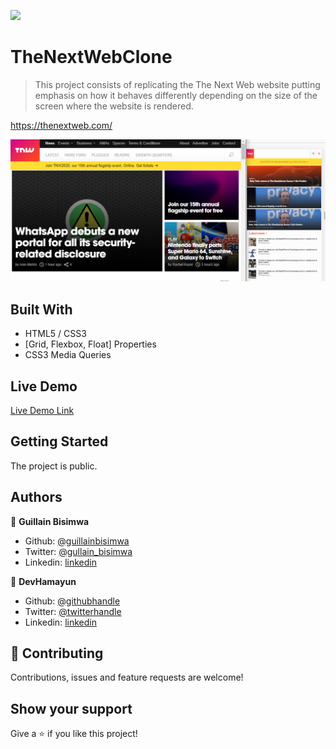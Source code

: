 ![](https://img.shields.io/badge/Microverse-blueviolet)

# TheNextWebClone

> This project consists of replicating the The Next Web website putting emphasis on how it behaves differently depending on the size of the screen where the website is rendered.

https://thenextweb.com/

![Alt text](https://github.com/guillainbisimwa/TheNextWebClone/blob/master/images/screenshot.PNG?raw=true "Screenshot")

## Built With

- HTML5 / CSS3
- [Grid, Flexbox, Float] Properties
- CSS3 Media Queries

## Live Demo

[Live Demo Link](https://rawcdn.githack.com/guillainbisimwa/TheNextWebClone/251f7d34ee296df3a6e6e39253e37c60a1620acd/index.html#)

## Getting Started

The project is public.

## Authors

👤 **Guillain Bisimwa**

- Github: [@guillainbisimwa](https://github.com/guillainbisimwa)
- Twitter: [@gullain_bisimwa](https://twitter.com/gullain_bisimwa)
- Linkedin: [linkedin](https://www.linkedin.com/in/guillain-bisimwa-8a8b7a7b/)

👤 **DevHamayun**

- Github: [@githubhandle](https://github.com/hamayun-cpu)
- Twitter: [@twitterhandle](https://twitter.com/hamayun_waheed)
- Linkedin: [linkedin](https://www.linkedin.com/in/hamayun-waheed/)

## 🤝 Contributing

Contributions, issues and feature requests are welcome!

## Show your support

Give a ⭐️ if you like this project!

